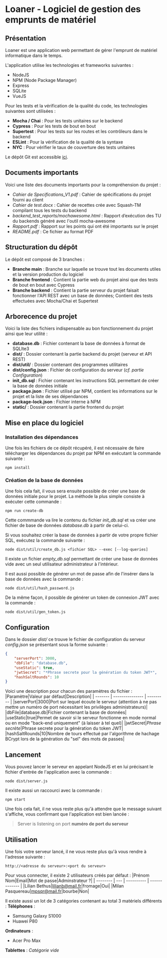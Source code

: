 # Loaner - Logiciel de gestion des emprunts de matériel
## Présentation
Loaner est une application web permettant de gérer l'emprunt de matériel informatique dans le temps.

L'application utilise les technologies et frameworks suivantes :
- NodeJS
- NPM (Node Package Manager)
- Express
- SQLite
- VueJS

Pour les tests et la vérification de la qualité du code, les technologies suivantes sont utilisées :
- **Mocha / Chai** : Pour les tests unitaires sur le backend
- **Cypress** : Pour les tests de bout en bout
- **Supertest** : Pour les tests sur les routes et les contrôleurs dans le backend
- **ESLint** : Pour la vérification de la qualité de la syntaxe
- **NYC** : Pour vérifier le taux de couverture des tests unitaires

Le dépôt Git est accessible [ici](https://github.com/skatos-ux/Loaner).

## Documents importants
Voici une liste des documents importants pour la compréhension du projet :
- *Cahier de Specifications_V1.pdf* : Cahier de spécifications du projet fourni au client
- *Cahier de test.docx* : Cahier de recettes crée avec Squash-TM compilant tous les tests du backend
- *backend_test_reports/mochawesome.html* : Rapport d’exécution des TU du backends généré avec l'outil mocha-awesome
- *Rapport.pdf* : Rapport sur les points qui ont été importants sur le projet
- *README.pdf* : Ce fichier au format PDF

## Structuration du dépôt
Le dépôt est composé de 3 branches :
- **Branche main** : Branche sur laquelle se trouve tout les documents utiles et la version production du logiciel
- **Branche frontend** : Contient la partie web du projet ainsi que des tests de bout en bout avec Cypress
- **Branche backend** : Contient la partie serveur du projet faisait fonctionner l'API REST avec un base de données; Contient des tests effectuées avec Mocha/Chai et Supertest

## Arborecence du projet
Voici la liste des fichiers indispensable au bon fonctionnement du projet ainsi que leur utilité :
- **database.db** : Fichier contenant la base de données à format de SQLIte3
- **dist/** : Dossier contenant la partie backend du projet (serveur et API REST)
- **dist/util/** : Dossier contenant des programmes utilitaires
- **dist/config.json** : Fichier de configuration du serveur (*cf. partie Configuration*)
- **init_db.sql** : Fichier contenant les instructions SQL permettant de créer la base de données initiale
- **package.json** : Fichier utilisé par NPM, contient les informations sur le projet et la liste de ses dépendances
- **package-lock.json** : Fichier interne à NPM
- **static/** : Dossier contenant la partie frontend du projet

## Mise en place du logiciel
### Installation des dépendances
Une fois les fichiers de ce dépôt récupéré, il est nécessaire de faire télécharger les dépendances du projet par NPM en exécutant la commande suivante :
```
npm install
```

### Création de la base de données
Une fois cela fait, il vous sera ensuite possible de créer une base de données initiale pour le projet.
La méthode la plus simple consiste à exécuter cette commande :
```
npm run create-db
```

Cette commmande va lire le contenu du fichier *init_db.sql* et va créer une fichier de base de données *database.db* à partir de celui-ci.

Si vous souhaitez créer la base de données à partir de votre propre fichier SQL, exécutez la commande suivante :
```
node dist/util/create_db.js <fichier SQL> --exec [--log-queries]
```

Il existe un fichier *empty_db.sql* permettant de créer une base de données vide avec un seul utilisateur administrateur à l'intérieur.

Il est aussi possible de générer un mot de passe afin de l'insérer dans la base de données avec la commande :
```
node dist/util/hash_password.js
```

De la même façon, il possible de générer un token de connexion JWT avec la commande :
```
node dist/util/gen_token.js
```

## Configuration
Dans le dossier *dist/* ce trouve le fichier de configuration du serveur *config.json* se présentant sous la forme suivante :
```json
{
    "serverPort": 3000,
    "dbFile": "database.db",
    "useStatic": true,
    "jwtSecret": "*Phrase secrete pour la génération du token JWT*",
    "hashSaltRounds": 10
}
```

Voici une description pour chacun des paramètres du fichier :
|Paramètre|Valeur par défaut|Description|
| ------- | --------------- | --------- |
|serverPort|3000|Port sur lequel écoute le serveur (attention à ne pas mettre un numéro de port nécessitant les privilèges administrateurs)|
|dbFile|database.db|Fichier contenant la base de données|
|useStatic|true|Permet de savoir si le serveur fonctionne en mode normal ou en mode "back-end uniquement" (à laisser à tel quel)|
|jwtSecret|*Phrase secrète*|Phrase secrete pour la génération du token JWT|
|hashSaltRounds|10|Nombre de tours effectué par l'algorithme de hachage BCrypt lors de la génération du "sel" des mots de passes|

## Lancement
Vous pouvez lancer le serveur en appelant NodeJS et en lui précisant le fichier d'entrée de l'application avec la commande :
```
node dist/server.js
```

Il existe aussi un raccourci avec la commande :
```
npm start
```

Une fois cela fait, il ne vous reste plus qu'à attendre que le message suivant s'affiche, vous confirmant que l'application est bien lancée :
> Server is listening on port **numéro de port du serveur**

## Utilisation
Une fois votre serveur lancé, il ne vous reste plus qu'à vous rendre à l'adresse suivante :
```
http://<adresse du serveur>:<port du serveur>
```

Pour vous connecter, il existe 2 utilisateurs créés par défaut :
|Prénom Nom|Email|Mot de passe|Adminstrateur ?|
| -------- | --- | ---------- | ------------- |
|Lilian Bethus|lilianb@mail.fr|fromage|Oui|
|Milan Pasquereau|mpsqr@mail.fr|bourbe|Non|

Il existe aussi un lot de 3 catégories contenant au total 3 matériels différents :
**Téléphones** :
 - Samsung Galaxy S1000
 - Huawei P80

**Ordinateurs** :
 - Acer Pro Max

**Tablettes** :
*Catégorie vide*


